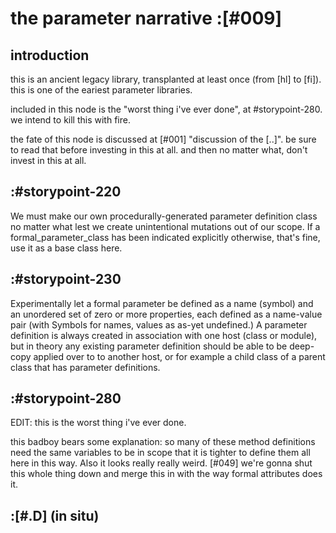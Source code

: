 # the parameter narrative :[#009]

## introduction

this is an ancient legacy library, transplanted at least once (from [hl]
to [fi]). this is one of the eariest parameter libraries.

included in this node is the "worst thing i've ever done",
at #storypoint-280. we intend to kill this with fire.

the fate of this node is discussed at [#001] "discussion of the [..]". be
sure to read that before investing in this at all. and then no matter what,
don't invest in this at all.




## :#storypoint-220

We must make our own procedurally-generated parameter definition class
no matter what lest we create unintentional mutations out of our
scope. If a formal_parameter_class has been indicated explicitly
otherwise, that's fine, use it as a base class here.




## :#storypoint-230

Experimentally let a formal parameter be defined as a name (symbol)
and an unordered set of zero or more properties, each defined as a
name-value pair (with Symbols for names, values as as-yet undefined.)
A parameter definition is always created in association with one host
(class or module), but in theory any existing parameter definition
should be able to be deep-copy applied over to to another host, or for
example a child class of a parent class that has parameter definitions.




## :#storypoint-280

EDIT: this is the worst thing i've ever done.

this badboy bears some explanation: so many of these method definitions
need the same variables to be in scope that it is tighter to define
them all here in this way.  Also it looks really really weird.
[#049] we're gonna shut this whole thing down and merge this in with
the way formal attributes does it.


## :[#.D]  (in situ)
